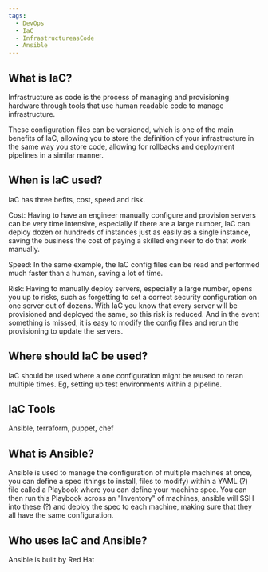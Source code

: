 ```yaml
---
tags:
  - DevOps
  - IaC
  - InfrastructureasCode
  - Ansible
---
```

## What is IaC?

Infrastructure as code is the process of managing and provisioning hardware through tools that use human readable code to manage infrastructure.

These configuration files can be versioned, which is one of the main benefits of IaC, allowing you to store the definition of your infrastructure in the same way you store code, allowing for rollbacks and deployment pipelines in a similar manner. 
## When is IaC used?

IaC has three befits, cost, speed and risk.

Cost: Having to have an engineer manually configure and provision servers can be very time intensive, especially if there are a large number, IaC can deploy dozen or hundreds of instances just as easily as a single instance, saving the business the cost of paying a skilled engineer to do that work manually.

Speed: In the same example, the IaC config files can be read and performed much faster than a human, saving a lot of time.

Risk: Having to manually deploy servers, especially a large number, opens you up to risks, such as forgetting to set a correct security configuration on one server out of dozens. With IaC you know that every server will be provisioned and deployed the same, so this risk is reduced. And in the event something is missed, it is easy to modify the config files and rerun the provisioning to update the servers.
## Where should IaC be used?

IaC should be used where a one configuration might be reused to reran multiple times. Eg, setting up test environments within a pipeline.

## IaC Tools

Ansible, terraform, puppet, chef

## What is Ansible?

Ansible is used to manage the configuration of multiple machines at once, you can define a spec (things to install, files to modify) within a YAML (?) file called a Playbook where you can define your machine spec. You can then run this Playbook across an "Inventory" of machines, ansible will SSH into these (?) and deploy the spec to each machine, making sure that they all have the same configuration.

## Who uses IaC and Ansible?

Ansible is built by Red Hat

